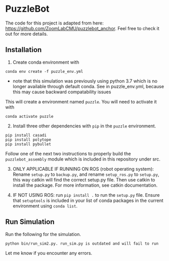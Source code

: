 # PuzzleBot

The code for this project is adapted from here: https://github.com/ZoomLabCMU/puzzlebot_anchor. Feel free to check it out for more details.

## Installation

1. Create conda environment with 
```
conda env create -f puzzle_env.yml
```
- note that this simulation was previously using python 3.7 which is no longer available through default conda. See in puzzle_env.yml, because this may cause backward compatability issues

This will create a environment named `puzzle`. You will need to activate it with
```
conda activate puzzle
```

2. Install three other dependencies with `pip` in the `puzzle` environment.
```
pip install casadi
pip install polytope
pip install pybullet
```
Follow one of the next two instructions to properly build the `puzzlebot_assembly` module which is included in this repository under src.

3. ONLY APPLICABLE IF RUNNING ON ROS (robot operating system): Rename `setup.py` to `backup.py`, and rename `setup_ros.py` to `setup.py`, this way catkin will find the correct setup.py file. Then use catkin to install the package. For more information, see catkin documentation.

4. IF NOT USING ROS: run `pip install .` to run the `setup.py` file.  Ensure that `setuptools` is included in your list of conda packages in the current environment using `conda list`. 

## Run Simulation
Run the following for the simulation.
```
python bin/run_sim2.py. run_sim.py is outdated and will fail to run
```
Let me know if you encounter any errors.
